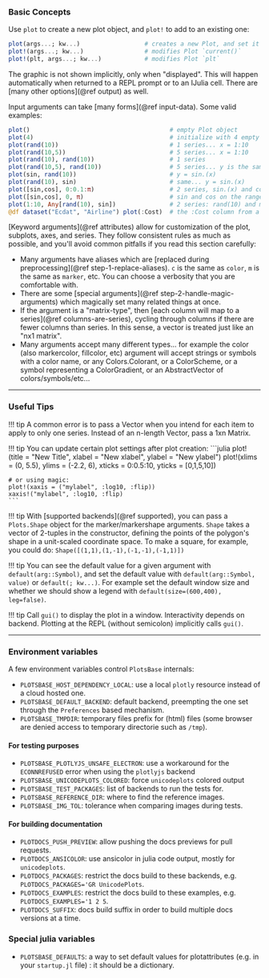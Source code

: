 ### Basic Concepts

Use `plot` to create a new plot object, and `plot!` to add to an existing one:

```julia
plot(args...; kw...)                  # creates a new Plot, and set it to be the `current`
plot!(args...; kw...)                 # modifies Plot `current()`
plot!(plt, args...; kw...)            # modifies Plot `plt`
```

The graphic is not shown implicitly, only when "displayed".  This will happen automatically when returned to a REPL prompt or to an IJulia cell.  There are [many other options](@ref output) as well.

Input arguments can take [many forms](@ref input-data).  Some valid examples:

```julia
plot()                                       # empty Plot object
plot(4)                                      # initialize with 4 empty series
plot(rand(10))                               # 1 series... x = 1:10
plot(rand(10,5))                             # 5 series... x = 1:10
plot(rand(10), rand(10))                     # 1 series
plot(rand(10,5), rand(10))                   # 5 series... y is the same for all
plot(sin, rand(10))                          # y = sin.(x)
plot(rand(10), sin)                          # same... y = sin.(x)
plot([sin,cos], 0:0.1:π)                     # 2 series, sin.(x) and cos.(x)
plot([sin,cos], 0, π)                        # sin and cos on the range [0, π]
plot(1:10, Any[rand(10), sin])               # 2 series: rand(10) and map(sin,x)
@df dataset("Ecdat", "Airline") plot(:Cost)  # the :Cost column from a DataFrame... must import StatsPlots
```

[Keyword arguments](@ref attributes) allow for customization of the plot, subplots, axes, and series.  They follow consistent rules as much as possible, and you'll avoid common pitfalls if you read this section carefully:

- Many arguments have aliases which are [replaced during preprocessing](@ref step-1-replace-aliases).  `c` is the same as `color`, `m` is the same as `marker`, etc.  You can choose a verbosity that you are comfortable with.
- There are some [special arguments](@ref step-2-handle-magic-arguments) which magically set many related things at once.
- If the argument is a "matrix-type", then [each column will map to a series](@ref columns-are-series), cycling through columns if there are fewer columns than series.  In this sense, a vector is treated just like an "nx1 matrix".
- Many arguments accept many different types... for example the color (also markercolor, fillcolor, etc) argument will accept strings or symbols with a color name, or any Colors.Colorant, or a ColorScheme, or a symbol representing a ColorGradient, or an AbstractVector of colors/symbols/etc...

---

### Useful Tips

!!! tip
    A common error is to pass a Vector when you intend for each item to apply to only one series. Instead of an n-length Vector, pass a 1xn Matrix.

!!! tip
    You can update certain plot settings after plot creation:
    ```julia
    plot!(title = "New Title", xlabel = "New xlabel", ylabel = "New ylabel")
    plot!(xlims = (0, 5.5), ylims = (-2.2, 6), xticks = 0:0.5:10, yticks = [0,1,5,10])

    # or using magic:
    plot!(xaxis = ("mylabel", :log10, :flip))
    xaxis!("mylabel", :log10, :flip)
    ```

!!! tip
    With [supported backends](@ref supported), you can pass a `Plots.Shape` object for the marker/markershape arguments. `Shape` takes a vector of 2-tuples in the constructor, defining the points of the polygon's shape in a unit-scaled coordinate space.  To make a square, for example, you could do: `Shape([(1,1),(1,-1),(-1,-1),(-1,1)])`

!!! tip
    You can see the default value for a given argument with `default(arg::Symbol)`, and set the default value with `default(arg::Symbol, value)` or `default(; kw...)`. For example set the default window size and whether we should show a legend with `default(size=(600,400), leg=false)`.

!!! tip
    Call `gui()` to display the plot in a window. Interactivity depends on backend. Plotting at the REPL (without semicolon) implicitly calls `gui()`.

---

### Environment variables

A few environment variables control `PlotsBase` internals:
- `PLOTSBASE_HOST_DEPENDENCY_LOCAL`: use a local `plotly` resource instead of a cloud hosted one.
- `PLOTSBASE_DEFAULT_BACKEND`: default backend, preempting the one set through the `Preferences` based mechanism.
- `PLOTSBASE_TMPDIR`: temporary files prefix for (html) files (some browser are denied access to temporary directorie such as `/tmp`).

#### For testing purposes
- `PLOTSBASE_PLOTLYJS_UNSAFE_ELECTRON`: use a workaround for the `ECONNREFUSED` error when using the `plotlyjs` backend
- `PLOTSBASE_UNICODEPLOTS_COLORED`: force `unicodeplots` colored output
- `PLOTSBASE_TEST_PACKAGES`: list of backends to run the tests for.
- `PLOTSBASE_REFERENCE_DIR`: where to find the reference images.
- `PLOTSBASE_IMG_TOL`: tolerance when comparing images during tests.

#### For building documentation
- `PLOTDOCS_PUSH_PREVIEW`: allow pushing the docs previews for pull requests.
- `PLOTDOCS_ANSICOLOR`: use ansicolor in julia code output, mostly for `unicodeplots`.
- `PLOTDOCS_PACKAGES`: restrict the docs build to these backends, e.g. `PLOTDOCS_PACKAGES='GR UnicodePlots`.
- `PLOTDOCS_EXAMPLES`: restrict the docs build to these examples, e.g. `PLOTDOCS_EXAMPLES='1 2 5`.
- `PLOTDOCS_SUFFIX`: docs build suffix in order to build multiple docs versions at a time.

### Special julia variables
- `PLOTSBASE_DEFAULTS`: a way to set default values for plotattributes (e.g. in your `startup.jl` file) : it should be a dictionary.
